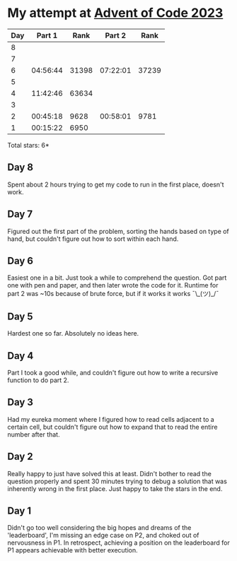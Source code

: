 # My attempt at [Advent of Code 2023]("https://adventofcode.com/2023")


| Day | Part 1   | Rank  | Part 2   | Rank  |
| --- | -------- | ----- | -------- | ----- |
| 8   |          |       |          |       |
| 7   |          |       |          |       |
| 6   | 04:56:44 | 31398 | 07:22:01 | 37239 |
| 5   |          |       |          |       |
| 4   | 11:42:46 | 63634 |          |       |
| 3   |          |       |          |       |
| 2   | 00:45:18 | 9628  | 00:58:01 | 9781  |
| 1   | 00:15:22 | 6950  |          |       |

Total stars: 6*

## Day 8
Spent about 2 hours trying to get my code to run in the first place, doesn't work.

## Day 7
Figured out the first part of the problem, sorting the 
hands based on type of hand, but couldn't
figure out how to sort within each hand.

## Day 6
Easiest one in a bit. Just took a while to comprehend 
the question. Got part one with pen and paper, and then
later wrote the code for it. Runtime for part 2 was
~10s because of brute force, but if it works it works ¯\\_(ツ)\_/¯

## Day 5
Hardest one so far. Absolutely no ideas here.

## Day 4
Part I took a good while, and couldn't figure out
how to write a recursive function to do part 2.

## Day 3
Had my eureka moment where I figured how to read cells 
adjacent to a certain cell, but couldn't figure out how to 
expand that to read the entire number after that.

## Day 2
Really happy to just have solved this at least. Didn't bother
to read the question properly and spent 30 minutes 
trying to debug a solution that was inherently wrong in the 
first place. Just happy to take the stars in the end.

## Day 1
Didn't go too well considering the big hopes and dreams of 
the 'leaderboard', I'm missing an edge case on P2, and 
choked out of nervousness in P1. In retrospect, achieving a
position on the leaderboard for P1 appears achievable
with better execution. 
